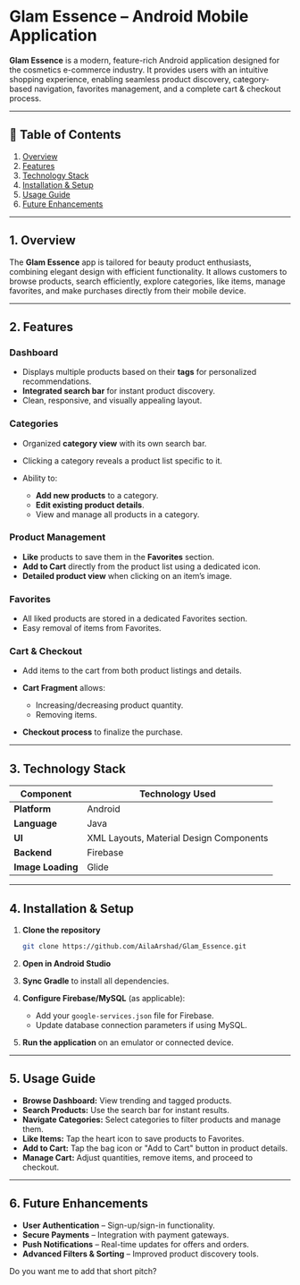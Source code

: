 # Glam Essence – Android Mobile Application

**Glam Essence** is a modern, feature-rich Android application designed for the cosmetics e-commerce industry.
It provides users with an intuitive shopping experience, enabling seamless product discovery, category-based navigation, favorites management, and a complete cart & checkout process.

---

## 📖 Table of Contents

1. [Overview](#overview)
2. [Features](#features)
3. [Technology Stack](#technology-stack)
4. [Installation & Setup](#installation--setup)
5. [Usage Guide](#usage-guide)
6. [Future Enhancements](#future-enhancements)

---

## 1. Overview

The **Glam Essence** app is tailored for beauty product enthusiasts, combining elegant design with efficient functionality.
It allows customers to browse products, search efficiently, explore categories, like items, manage favorites, and make purchases directly from their mobile device.

---

## 2. Features

### **Dashboard**

* Displays multiple products based on their **tags** for personalized recommendations.
* **Integrated search bar** for instant product discovery.
* Clean, responsive, and visually appealing layout.

### **Categories**

* Organized **category view** with its own search bar.
* Clicking a category reveals a product list specific to it.
* Ability to:

  * **Add new products** to a category.
  * **Edit existing product details**.
  * View and manage all products in a category.

### **Product Management**

* **Like** products to save them in the **Favorites** section.
* **Add to Cart** directly from the product list using a dedicated icon.
* **Detailed product view** when clicking on an item’s image.

### **Favorites**

* All liked products are stored in a dedicated Favorites section.
* Easy removal of items from Favorites.

### **Cart & Checkout**

* Add items to the cart from both product listings and details.
* **Cart Fragment** allows:

  * Increasing/decreasing product quantity.
  * Removing items.
* **Checkout process** to finalize the purchase.

---

## 3. Technology Stack

| Component         | Technology Used                               |
| ----------------- | --------------------------------------------- |
| **Platform**      | Android                                       |
| **Language**      | Java                                          |
| **UI**            | XML Layouts, Material Design Components       |
| **Backend**       | Firebase                                      |
| **Image Loading** | Glide                                         |

---

## 4. Installation & Setup

1. **Clone the repository**

   ```bash
   git clone https://github.com/AilaArshad/Glam_Essence.git
   ```

2. **Open in Android Studio**

3. **Sync Gradle** to install all dependencies.

4. **Configure Firebase/MySQL** (as applicable):

   * Add your `google-services.json` file for Firebase.
   * Update database connection parameters if using MySQL.

5. **Run the application** on an emulator or connected device.

---

## 5. Usage Guide

* **Browse Dashboard:** View trending and tagged products.
* **Search Products:** Use the search bar for instant results.
* **Navigate Categories:** Select categories to filter products and manage them.
* **Like Items:** Tap the heart icon to save products to Favorites.
* **Add to Cart:** Tap the bag icon or "Add to Cart" button in product details.
* **Manage Cart:** Adjust quantities, remove items, and proceed to checkout.

---

## 6. Future Enhancements

* **User Authentication** – Sign-up/sign-in functionality.
* **Secure Payments** – Integration with payment gateways.
* **Push Notifications** – Real-time updates for offers and orders.
* **Advanced Filters & Sorting** – Improved product discovery tools.




Do you want me to add that short pitch?
